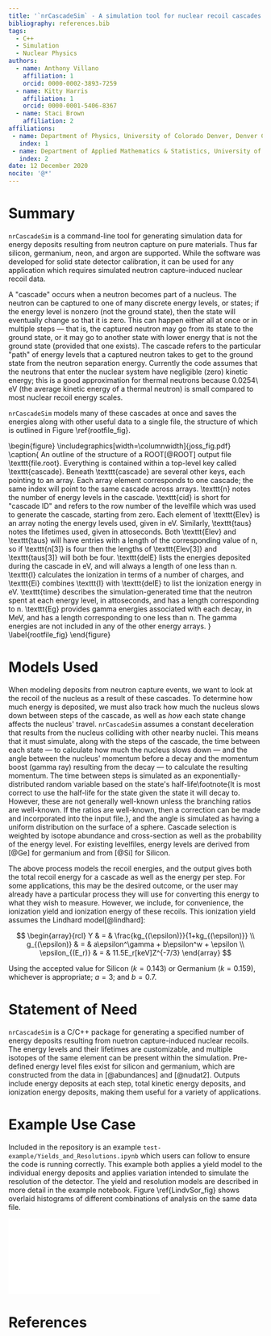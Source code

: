 ```yaml
---
title: '`nrCascadeSim` - A simulation tool for nuclear recoil cascades resulting from neutron capture'
bibliography: references.bib
tags:
  - C++
  - Simulation
  - Nuclear Physics
authors:
  - name: Anthony Villano
    affiliation: 1
    orcid: 0000-0002-3893-7259
  - name: Kitty Harris
    affiliation: 1
    orcid: 0000-0001-5406-8367
  - name: Staci Brown
    affiliation: 2
affiliations:
 - name: Department of Physics, University of Colorado Denver, Denver CO 80217, USA
   index: 1
 - name: Department of Applied Mathematics & Statistics, University of New Mexico, Albuquerque NM 87131, USA
   index: 2
date: 12 December 2020
nocite: '@*'
---
```


# Summary

`nrCascadeSim` is a command-line tool for generating simulation data for energy deposits
resulting from neutron capture on pure materials. Thus far silicon, germanium, neon, and argon are
supported. While the software was developed for solid state detector calibration, it can be used
for any application which requires simulated neutron capture-induced nuclear recoil data.

A "cascade" occurs when a neutron becomes part of a nucleus.  The neutron can be captured to one
of many discrete energy levels, or states; if the energy level is nonzero (not the ground state),
then the state will eventually change so that it is zero.  This can happen either all at once or in
multiple steps &mdash; that is, the captured neutron may go from its state to the ground state, or
it may go to another state with lower energy that is not the ground state (provided that one
exists).  The cascade refers to the particular "path" of energy levels that a captured neutron
takes to get to the ground state from the neutron separation energy. Currently the code assumes
that the neutrons that enter the nuclear system have negligible (zero) kinetic energy; this is a
good approximation for thermal neutrons because 0.0254\ eV (the average kinetic energy of a
thermal neutron) is small compared to most nuclear recoil energy scales.

`nrCascadeSim` models many of these cascades at once and saves the energies along with other
useful data to a single file, the structure of which is outlined in Figure \ref{rootfile_fig}.

\begin{figure}
  \includegraphics[width=\columnwidth]{joss_fig.pdf}
  \caption{
    An outline of the structure of a ROOT[@ROOT] output file \texttt{file.root}.
    Everything is contained within a top-level key called \texttt{cascade}.
    Beneath \texttt{cascade} are several other keys, each pointing to an array.
    Each array element corresponds to one cascade; the same index will point to the same cascade across arrays.
    \texttt{n} notes the number of energy levels in the cascade.
    \texttt{cid} is short for "cascade ID" and refers to the row number of the levelfile which was used to generate the cascade, starting from zero.
    Each element of \texttt{Elev} is an array noting the energy levels used, given in eV.
    Similarly, \texttt{taus} notes the lifetimes used, given in attoseconds.
    Both \texttt{Elev} and \texttt{taus} will have entries with a length of the corresponding value of n,
    so if \texttt{n[3]} is four then the lengths of \texttt{Elev[3]} and \texttt{taus[3]} will both be four.
    \texttt{delE} lists the energies deposited during the cascade in eV, and will always a length of one less than n.
    \texttt{I} calculates the ionization in terms of a number of charges, 
    and \texttt{Ei} combines \texttt{I} with \texttt{delE} to list the ionization energy in eV.
    \texttt{time} describes the simulation-generated time that the neutron spent at each energy level, in attoseconds, and has a length corresponding to n.
    \texttt{Eg} provides gamma energies associated with each decay, in MeV, and has a length corresponding to one less than n. 
    The gamma energies are not included in any of the other energy arrays.
  }
  \label{rootfile_fig}
\end{figure}

# Models Used

When modeling deposits from neutron capture events, we want to look at the recoil of the nucleus
as a result of these cascades.  To determine how much energy is deposited, we must also track how
much the nucleus slows down between steps of the cascade, as well as *how* each state change
affects the nucleus' travel.  `nrCascadeSim` assumes a constant deceleration that results from the
nucleus colliding with other nearby nuclei.  This means that it must simulate, along with the
steps of the cascade, the time between each state &mdash; to calculate how much the nucleus slows
down &mdash; and the angle between the nucleus' momentum before a decay and the momentum boost
(gamma ray) resulting from the decay &mdash; to calculate the resulting momentum.  The time
between steps is simulated as an exponentially-distributed random variable based on the state's
half-life\footnote{It is most correct to use the half-life for the state given the state it will decay to. 
However, these are not generally well-known unless the branching ratios are well-known. 
If the ratios are well-known, then a correction can be made and incorporated into the input file.}, 
and the angle is simulated as having a uniform distribution on the surface of a sphere.
Cascade selection is weighted by isotope abundance and cross-section as well as the probability of
the energy level.  For existing levelfiles, energy levels are derived from [@Ge] for germanium
and from [@Si] for Silicon.

The above process models the recoil energies, and the output gives both the total recoil energy
for a cascade as well as the energy per step.  For some applications, this may be the desired
outcome, or the user may already have a particular process they will use for converting this
energy to what they wish to measure.  However, we include, for convenience, the ionization yield
and ionization energy of these recoils.  This ionization yield assumes the Lindhard
model[@lindhard]:

$$
\begin{array}{rcl}
  Y & = & \frac{kg_{(\epsilon)}}{1+kg_{(\epsilon)}} \\
  g_{(\epsilon)} & = & a\epsilon^\gamma + b\epsilon^w + \epsilon \\
  \epsilon_{(E_r)} & = & 11.5E_r[keV]Z^{-7/3}
\end{array}
$$

Using the accepted value for Silicon ($k=0.143$) or Germanium ($k=0.159$), whichever is
appropriate; $a=3$; and $b=0.7$.

# Statement of Need

`nrCascadeSim` is a C/C++ package for generating a specified number of energy deposits resulting
from nuetron capture-induced nuclear recoils.  The energy levels and their lifetimes are
customizable, and multiple isotopes of the same element can be present within the simulation.
Pre-defined energy level files exist for silicon and germanium, which are constructed from the
data in [@abundances] and [@nudat2].  Outputs include energy deposits at each step, total
kinetic energy deposits, and ionization energy deposits, making them useful for a variety of
applications.

# Example Use Case

Included in the repository is an example `test-example/Yields_and_Resolutions.ipynb` which users
can follow to ensure the code is running correctly.  This example both applies a yield model to
the individual energy deposits and applies variation intended to simulate the resolution of the
detector.  The yield and resolution models are described in more detail in the example notebook.
Figure \ref{LindvSor_fig} shows overlaid histograms of different combinations of analysis on the same
data file.

![An overlaid histogram showing an example use case in which points are generated and then multiple yield models and resolutions are applied.  In this example, the x-axis represents the ionization energy "yielded" by the cascade; this is effectively a way of noting what the detector reads out as opposed to what the pure kinetic energy of the cascade is.  The Lindhard yield[@lindhard] is output by \texttt{nrCascadeSim} as \texttt{Ei}; the Sorenson yield[@sorensen] is applied to the values from \texttt{delE}.Resolutions are applied by adding random values generated from a Gaussian distribution of fixed width to the energy yield.  The "Small Res (1/5)" histograms have Gaussians with 1/5 of the width of their counterparts.  The y-axis represents the normalized frequency of energy yields.\label{LindvSor_fig}](SorVsLin_fig.pdf)


# References
